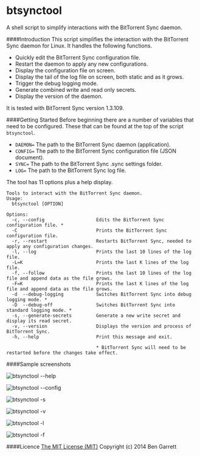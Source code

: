 btsynctool
==========

A shell script to simplify interactions with the BitTorrent Sync daemon.

####Introduction
This script simplifies the interaction with the BitTorrent Sync daemon for Linux. It handles the following functions.
* Quickly edit the BitTorrent Sync configuration file.
* Restart the daemon to apply any new configurations.
* Display the configuration file on screen.
* Display the tail of the log file on screen, both static and as it grows.
* Trigger the debug logging mode.
* Generate combined write and read only secrets.
* Display the version of the daemon.

It is tested with BitTorrent Sync version 1.3.109.

####Getting Started
Before beginning there are a number of variables that need to be configured. These that can be found at the top of the script `btsynctool`.
* `DAEMON=` The path to the BitTorrent Sync daemon (application).
* `CONFIG=` The path to the BitTorrent Sync configuration file (JSON document).
* `SYNC=` The path to the BitTorrent Sync .sync settings folder.
* `LOG=`    The path to the BitTorrent Sync log file.

The tool has 11 options plus a help display.
```
Tools to interact with the BitTorrent Sync daemon.
Usage:
  btsynctool [OPTION]

Options:
  -c, --config                   Edits the BitTorrent Sync configuration file. *
  -C                             Prints the BitTorrent Sync configuration file.
  -r, --restart                  Restarts BitTorrent Sync, needed to apply any configuration changes.
  -l, --log                      Prints the last 10 lines of the log file.
  -L=K                           Prints the last K lines of the log file.
  -f, --follow                   Prints the last 10 lines of the log file and append data as the file grows.
  -F=K                           Prints the last K lines of the log file and append data as the file grows.
  -d  --debug-logging            Switches BitTorrent Sync into debug logging mode. *
  -D  --debug-off                Switches BitTorrent Sync into standard logging mode. *
  -s, --generate-secrets         Generate a new write secret and display its read secret.
  -v, --version                  Displays the version and process of BitTorrent Sync.
  -h, --help                     Print this message and exit.

                                 * BitTorrent Sync will need to be restarted before the changes take effect.
```

####Sample screenshots

![btsynctool --help](https://raw.githubusercontent.com/bengarrett/btsynctool/master/screenshots/btsynctool--help.png)

![btsynctool --config](https://github.com/bengarrett/btsynctool/blob/master/screenshots/btsynctool-C.png)

![btsynctool -s](https://raw.githubusercontent.com/bengarrett/btsynctool/master/screenshots/btsynctool-s.png)

![btsynctool -v](https://raw.githubusercontent.com/bengarrett/btsynctool/master/screenshots/btsynctool-v.png)

![btsynctool -l](https://raw.githubusercontent.com/bengarrett/btsynctool/master/screenshots/btsynctool-l.png)

![btsynctool -f](https://raw.githubusercontent.com/bengarrett/btsynctool/master/screenshots/btsynctool-f.png)

####Licence
[The MIT License (MIT)](http://opensource.org/licenses/MIT)
Copyright (c) 2014 Ben Garrett
